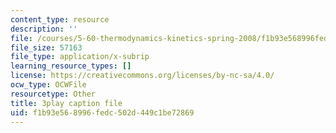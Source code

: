 ```yaml
---
content_type: resource
description: ''
file: /courses/5-60-thermodynamics-kinetics-spring-2008/f1b93e568996fedc502d449c1be72869_oKwGNgCTd-Q.srt
file_size: 57163
file_type: application/x-subrip
learning_resource_types: []
license: https://creativecommons.org/licenses/by-nc-sa/4.0/
ocw_type: OCWFile
resourcetype: Other
title: 3play caption file
uid: f1b93e56-8996-fedc-502d-449c1be72869
---
```

